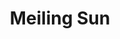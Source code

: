 ---
title: "Meiling Sun"
role: "PhD student"
image: ""
bio: "I did my bachelor's in polymer engineering. my current research interest is to explore how artificial intelligence can contribute to chemical universe."
social:
  - icon: "github"
    url: "https://github.com/MLSun22"
  - icon: "envelope"
    url: "mailto:meilingsun20@gmail.com"
  - icon: "linkedin"
    url: "https://www.linkedin.com/in/meiling-sun-659648271/"
---